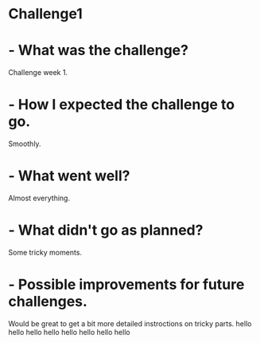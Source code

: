 # Challenge1
# - What was the challenge?
Challenge week 1.
# - How I expected the challenge to go.
Smoothly.
# - What went well?
Almost everything.
# - What didn't go as planned?
Some tricky moments.
# - Possible improvements for future challenges.
Would be great to get a bit more detailed instroctions on tricky parts.
hello
hello
hello
hello
hello
hello
hello
hello
